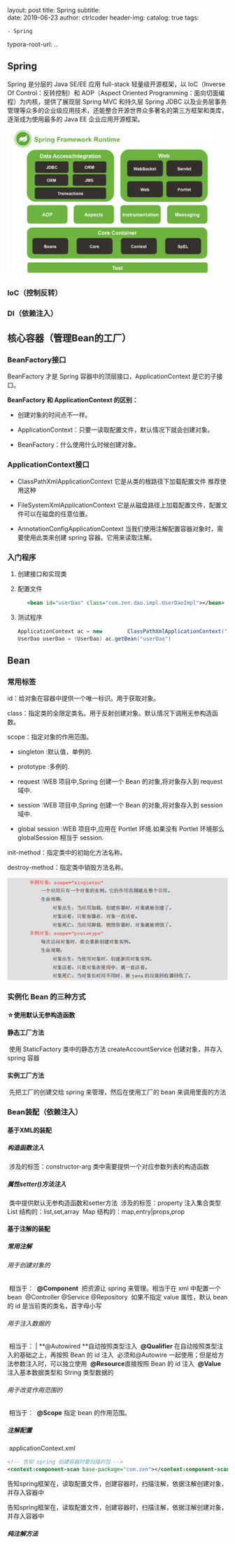 layout:     post
title:      Spring 
subtitle:   
date:       2019-06-23
author:     ctrlcoder
header-img: 
catalog: true
tags:

    - Spring
typora-root-url: ..

## Spring

Spring 是分层的 Java SE/EE 应用 full-stack 轻量级开源框架，以 IoC（Inverse Of Control：反转控制）和 AOP（Aspect Oriented Programming：面向切面编程）为内核，提供了展现层 Spring MVC 和持久层 Spring JDBC 以及业务层事务管理等众多的企业级应用技术，还能整合开源世界众多著名的第三方框架和类库，逐渐成为使用最多的 Java EE 企业应用开源框架。

![1562135078996](/img/assets_2019/1562135078996.png)



### IoC（控制反转）

### DI（依赖注入）

## 核心容器（管理Bean的工厂）

### BeanFactory接口

BeanFactory 才是 Spring 容器中的顶层接口，ApplicationContext 是它的子接口。 

**BeanFactory 和 ApplicationContext 的区别：** 

- 创建对象的时间点不一样。 

- ApplicationContext：只要一读取配置文件，默认情况下就会创建对象。 

- BeanFactory：什么使用什么时候创建对象。 

### ApplicationContext接口

- ClassPathXmlApplicationContext 它是从类的根路径下加载配置文件 推荐使用这种

- FileSystemXmlApplicationContext 它是从磁盘路径上加载配置文件，配置文件可以在磁盘的任意位置。

- AnnotationConfigApplicationContext 当我们使用注解配置容器对象时，需要使用此类来创建 spring 容器。它用来读取注解。

  

### 入门程序

1. 创建接口和实现类

2. 配置文件
     		

     ```xml
     	<bean id="userDao" class="com.zen.dao.impl.UserDaoImpl"></bean>
     ```

     

3. 测试程序
     			

     ```java
     ApplicationContext ac = new  		ClassPathXmlApplicationContext("applicationContext.xml");
     UserDao userDao = (UserDao) ac.getBean("userDao")
     ```

     


## Bean

### 常用标签

id：给对象在容器中提供一个唯一标识。用于获取对象。 

class：指定类的全限定类名。用于反射创建对象。默认情况下调用无参构造函数。 

scope：指定对象的作用范围。 

- singleton :默认值，单例的. 

- prototype :多例的. 

-  request :WEB 项目中,Spring 创建一个 Bean 的对象,将对象存入到 request 域中. 

- session :WEB 项目中,Spring 创建一个 Bean 的对象,将对象存入到 session 域中. 

-  global session :WEB 项目中,应用在 Portlet 环境.如果没有 Portlet 环境那么 globalSession 相当于 session. 

init-method：指定类中的初始化方法名称。 

destroy-method：指定类中销毁方法名称。 

![1562136501698](../img/assets_2019/1562136501698.png)

### **实例化** **Bean** **的三种方式** 

#### ☆使用默认无参构造函数

#### 静态工厂方法

​	使用 StaticFactory 类中的静态方法 createAccountService 创建对象，并存入 spring 容器

#### 实例工厂方法

​	先把工厂的创建交给 spring 来管理，然后在使用工厂的 bean 来调用里面的方法

### Bean装配（依赖注入）

#### 	基于XML的装配

##### 		构造函数注入

​			涉及的标签：constructor-arg
​			类中需要提供一个对应参数列表的构造函数

##### 		属性setter()方法注入

​			类中提供默认无参构造函数和setter方法
​			涉及的标签：property
​			注入集合类型
​				List 结构的：list,set,array
​				Map 结构的：map,entry|props,prop

#### 基于注解的装配

##### 		常用注解

###### 			用于创建对象的

​				相当于：<bean id="" class="">
​				**@Component**
​					把资源让 spring 来管理。相当于在 xml 中配置一个 bean
​					@Controller @Service @Repository
​				如果不指定 value 属性，默认 bean 的 id 是当前类的类名，首字母小写

###### 			用于注入数据的

​				相当于：<property name="" ref=""> |<property name="" value="">
​				**@Autowired **自动按照类型注入
​				**@Qualifier**
​					在自动按照类型注入的基础之上，再按照 Bean 的 id 注入
​					必须和@Autowire 一起使用；但是给方法参数注入时，可以独立使用
​				**@Resource**
​					直接按照 Bean 的 id 注入
​				**@Value**
​					注入基本数据类型和 String 类型数据的

###### 			用于改变作用范围的

​				相当于：<bean id="" class="" scope="">
​				**@Scope**
​					指定 bean 的作用范围。

##### 注解配置

​			applicationContext.xml

```xml
<!-- 告知 spring 创建容器时要扫描的包 -->
<context:component-scan base-package="com.zen"></context:component-scan>
```

​				告知spring框架在，读取配置文件，创建容器时，扫描注解，依据注解创建对象，并存入容器中

​				告知spring框架在，读取配置文件，创建容器时，扫描注解，依据注解创建对象，并存入容器中

##### 纯注解方法

